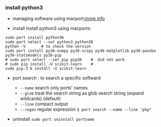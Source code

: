 ### install python3
* managing software using macport[:more info](https://guide.macports.org)

* install
install python3 using macports:
```shell
sudo port install python36
sudo port select --set python3 python36
python -V       # to check the version
sudo port install py36-numpy py36-scipy py36-matplotlib py36-pandas py36-statsmodels py36-pip
# sudo port select --set pip pip36    #  did not work
# sudo pip install -U scikit-learn    # 
sudo pip-3.6 install -U scikit-learn
```
* port search : to search a specific softward 
    * `--name` search only ports' names
    * `--glob` treat the search string as glob search string (expand wildcards) (default)
    * `--line` compact output
    * `--regex` regular expression
`$ port search --name --line 'php*`

* uninstall
    `sudo port uninstall portname`



